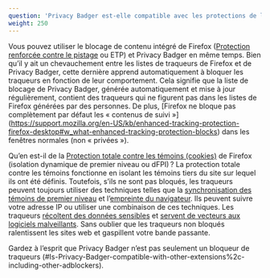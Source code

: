 ```yaml
---
question: 'Privacy Badger est-elle compatible avec les protections de la vie privée intégrées à Firefox ?'
weight: 250
---
```


Vous pouvez utiliser le blocage de contenu intégré de Firefox ([Protection renforcée contre le pistage](https://blog.mozilla.org/en/products/firefox/firefox-now-available-with-enhanced-tracking-protection-by-default/) ou ETP) et Privacy Badger en même temps. Bien qu’il y ait un chevauchement entre les listes de traqueurs de Firefox et de Privacy Badger, cette dernière apprend automatiquement à bloquer les traqueurs en fonction de leur comportement. Cela signifie que la liste de blocage de Privacy Badger, générée automatiquement et mise à jour régulièrement, contient des traqueurs qui ne figurent pas dans les listes de Firefox générées par des personnes. De plus, [Firefox ne bloque pas complètement par défaut les « contenus de suivi »] (https://support.mozilla.org/en-US/kb/enhanced-tracking-protection-firefox-desktop#w_what-enhanced-tracking-protection-blocks) dans les fenêtres normales (non « privées »).

Qu’en est-il de la [Protection totale contre les témoins (cookies)](https://blog.mozilla.org/en/products/firefox/firefox-rolls-out-total-cookie-protection-by-default-to-all-users-worldwide/) de Firefox (isolation dynamique de premier niveau ou dFPI) ? La protection totale contre les témoins fonctionne en isolant les témoins tiers du site sur lequel ils ont été définis. Toutefois, s’ils ne sont pas bloqués, les traqueurs peuvent toujours utiliser des techniques telles que la [synchronisation des témoins de premier niveau](https://arxiv.org/abs/2208.12370) et l’[empreinte du navigateur](https://securehomes.esat.kuleuven.be/~gacar/persistent/). Ils peuvent suivre votre adresse IP ou utiliser une combinaison de ces techniques. Les traqueurs [récoltent des données sensibles](https://freedom-to-tinker.com/2020/07/14/can-the-exfiltration-of-personal-data-by-web-trackers-be-stopped/) et [servent de vecteurs aux logiciels malveillants](https://en.wikipedia.org/wiki/Malvertising). Sans oublier que les traqueurs non bloqués ralentissent les sites web et gaspillent votre bande passante.

Gardez à l’esprit que Privacy Badger n’est pas seulement un bloqueur de traqueurs (#Is-Privacy-Badger-compatible-with-other-extensions%2c-including-other-adblockers).
